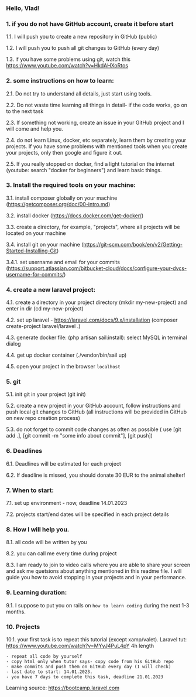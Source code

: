 ### Hello, Vlad!

### 1. if you do not have GitHub account, create it before start

1.1. I will push you to create a new repository in GitHub (public)

1.2. I will push you to push all git changes to GitHub (every day)

1.3. if you have some problems using git, watch this https://www.youtube.com/watch?v=HkdAHXoRtos


### 2. some instructions on how to learn:

2.1. Do not try to understand all details, just start using tools.

2.2. Do not waste time learning all things in detail- if the code works, go on to the next task

2.3. If something not working, create an issue in your GitHub project and I will come and help you.

2.4. do not learn Linux, docker, etc separately, learn them by creating your projects. If you have some problems with mentioned tools when you create your projects, only then google and figure it out.

2.5. If you really stopped on docker, find a light tutorial on the internet (youtube: search "docker for beginners") and learn basic things.

### 3. Install the required tools on your machine:

3.1. install composer globally on your machine (https://getcomposer.org/doc/00-intro.md)

3.2. install docker (https://docs.docker.com/get-docker/)

3.3. create a directory, for example, "projects", where all projects will be located on your machine

3.4. install git on your machine (https://git-scm.com/book/en/v2/Getting-Started-Installing-Git)

3.4.1. set username and email for your commits (https://support.atlassian.com/bitbucket-cloud/docs/configure-your-dvcs-username-for-commits/)

### 4. create a new laravel project:

4.1. create a directory in your project directory (mkdir my-new-project) and enter in dir (cd my-new-project)

4.2. set up laravel - https://laravel.com/docs/9.x/installation (composer create-project laravel/laravel .)

4.3. generate docker file: (php artisan sail:install): select MySQL in terminal dialog

4.4. get up docker container (./vendor/bin/sail up)

4.5. open your project in the browser `localhost`

### 5. git

5.1. init git in your project (git init)

5.2. create a new project in your GitHub account, follow instructions and push local git changes to GitHub (all instructions will be provided in GitHub on new repo creation process)

5.3. do not forget to commit code changes as often as possible ( use [git add .], [git commit -m "some info about commit"], [git push])

### 6. Deadlines

6.1. Deadlines will be estimated for each project

6.2. If deadline is missed, you should donate 30 EUR to the animal shelter!

### 7. When to start:

7.1. set up environment - now, deadline 14.01.2023

7.2. projects start/end dates will be specified in each project details

### 8. How I will help you.

8.1. all code will be written by you

8.2. you can call me every time during project

8.3. I am ready to join to video calls where you are able to share your screen and ask me quetsions about anything mentioned in this readme file. I will guide you how to avoid stopping in your projects and in your performance.

### 9. Learning duration:

9.1. I suppose to put you on rails on `how to learn coding` during the next 1-3 months.

### 10. Projects

10.1. your first task is to repeat this tutorial (except xamp/valet). Laravel tut: https://www.youtube.com/watch?v=MYyJ4PuL4pY 4h length

    - repeat all code by yourself
    - copy html only when tutor says- copy code from his GitHub repo
    - make commits and push them on GitHub every day (I will check)
    - last date to start: 14.01.2023.
    - you have 7 days to complete this task, deadline 21.01.2023
    
    
Learning source: https://bootcamp.laravel.com

